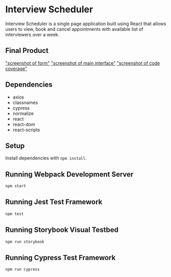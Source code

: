 # Interview Scheduler
Interview Scheduler is a single page application built using React that allows users to view, book and cancel appointments with available list of interviewers over a week.

## Final Product

["screenshot of form"](https://github.com/SymphonicRain/Scheduler/tree/master/docs/Form.JPG)
["screenshot of main interface"](https://github.com/SymphonicRain/Scheduler/tree/master/docs/MainInterface.JPG)
["screenshot of code coverage"](https://github.com/SymphonicRain/Scheduler/tree/master/docs/SchedulerTestCoverage.JPG)

## Dependencies
- axios
- classnames
- cypress
- normalize
- react
- react-dom
- react-scripts

## Setup

Install dependencies with `npm install`.

## Running Webpack Development Server

```sh
npm start
```

## Running Jest Test Framework

```sh
npm test
```

## Running Storybook Visual Testbed

```sh
npm run storybook
```
## Running Cypress Test Framework

```sh
npm run cypress
```